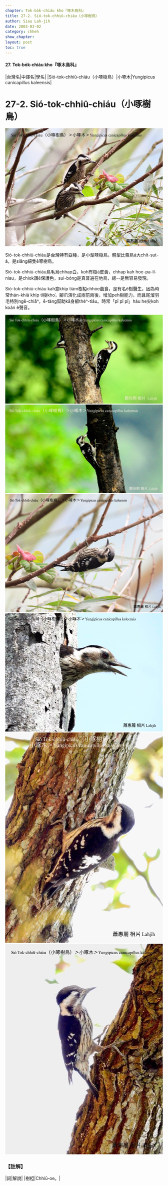 ```yaml
---
chapter: Tok-bo̍k-chiáu kho『啄木鳥科』
title: 27-2. Sió-tok-chhiū-chiáu（小啄樹鳥）
author: Siau Lah-jih
date: 2003-03-02
category: chheh
show_chapter: 
layout: post
toc: true
---
```


#### 27. Tok-bo̍k-chiáu kho『啄木鳥科』


|台灣名|中譯名|學名|
|Sió-tok-chhiū-chiáu（小啄樹鳥）|小啄木|Yungipicus canicapillus kaleensis|

# 27-2. Sió-tok-chhiū-chiáu（小啄樹鳥）

![](../too5/27/27-2-3.Sió-tok-chhiū-chiáu.jpg)


Sió-tok-chhiū-chiáu是台灣特有亞種，是小型啄樹鳥。體型比粟鳥á大chi̍t-sut-á，是siāng細隻ê啄樹鳥。

Sió-tok-chhiū-chiáu鳥毛烏chhap白，koh有樹á皮黃，chhap kah hoe-pa-lí-niau，是chiok讚ê保護色，sui-bóng是真普遍在地鳥，總--是無容易發現。

Sió-tok-chhiū-chiáu kah意khi̍p tiàm樹椏chhōe蟲食，是有名ê樹醫生，因為時常thán-khiā khi̍p tī樹kho͘，腳爪演化成兩前兩後，增加peh樹能力，而且尾溜羽毛特別ngē-chiāⁿ，ē-tàng幫助kā身軀thèⁿ-tiâu。時常「pĭ pĭ pĭ」háu he尖koh koân ê聲音。



![](../too5/27/27-2-6.Sió-tok-chhiū-chiáu.jpg)
![](../too5/27/27-2-7.Sió-tok-chhiū-chiáu.jpg)
![](../too5/27/27-2-2.Sió-tok-chhiū-chiáu.jpg)
![](../too5/27/27-2-1.Sió-tok-chhiū-chiáu.jpg)
![](../too5/27/27-2-4.Sió-tok-chhiū-chiáu.jpg)
![](../too5/27/27-2-5.Sió-tok-chhiū-chiáu.jpg)




### 【註解】

|詞|解說|
|樹椏|Chhiū-oe。|


